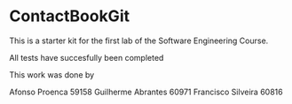 # ContactBookGit
This is a starter kit for the first lab of the Software Engineering Course.

All tests have succesfully been completed

This work was done by

Afonso Proenca 59158
Guilherme Abrantes 60971
Francisco Silveira 60816

